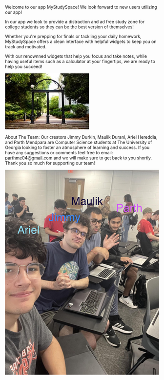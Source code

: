 Welcome to our app MyStudySpace!
We look forward to new users utilizing our app!

In our app we look to provide a distraction and ad free study zone for college students so they can be the best version of themselves!


Whether you're prepping for finals or tackling your daily homework, MyStudySpace offers a clean interface with helpful widgets to keep you on track and motivated.

With our renownned widgets that help you focus and take notes, while having useful items such as a calculator at your fingertips, we are ready to help you succeed!



![alt text](image.png)


About The Team:
Our creators Jimmy Durkin, Maulik Durani, Ariel Hereddia, and Parth Mendpara are Computer Science students at The University of Georgia looking to foster an atmosphere of learning and success. If you have any suggestions or comments feel free to email: parthme04@gmail.com and we will make sure to get back to you shortly. Thank you so much for supporting our team!

![The team](image-1.png)